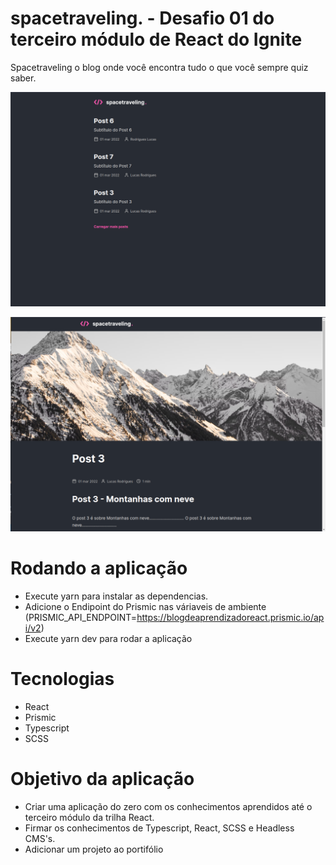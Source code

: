# spacetraveling. - Desafio 01 do terceiro módulo de React do Ignite

Spacetraveling o blog onde você encontra tudo o que você sempre quiz saber.

![image](https://github.com/LucasSousa09/SpaceTravelingChallenge/blob/master/public/spacetraveling_landingpage.png)

![image](https://github.com/LucasSousa09/SpaceTravelingChallenge/blob/master/public/spacetraveling_postpage.png)

# Rodando a aplicação

- Execute yarn para instalar as dependencias.
- Adicione o Endipoint do Prismic nas váriaveis de ambiente (PRISMIC_API_ENDPOINT=https://blogdeaprendizadoreact.prismic.io/api/v2)
- Execute yarn dev para rodar a aplicação

# Tecnologias

- React
- Prismic
- Typescript
- SCSS

# Objetivo da aplicação

- Criar uma aplicação do zero com os conhecimentos aprendidos até o terceiro módulo da trilha React.
- Firmar os conhecimentos de Typescript, React, SCSS e Headless CMS's.
- Adicionar um projeto ao portifólio
